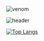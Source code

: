 
![venom](https://capsule-render.vercel.app/api?type=venom&height=200&text=Chaeyeon’s%20git&fontSize=70&color=0:8871e5,100:b678c4&stroke=b678c4)

![header](https://capsule-render.vercel.app/api?type=[slice](https://github.com/Gongchaeyeon/Gongchaeyeon))

﻿[![Top Langs](https://github-readme-stats.vercel.app/api/top-langs/?username=Gongchaeyeon&langs_count=10&layout=compact&theme=dark)](https://github.com/Gongchaeyeon/Gongchaeyeon)﻿
